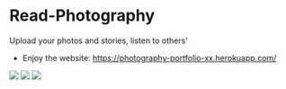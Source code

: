 # Read-Photography
Upload your photos and stories, listen to others'

* Enjoy the website: https://photography-portfolio-xx.herokuapp.com/

![](https://github.com/XuefengX/Read-Photography/blob/master/img/1.png)
![](https://github.com/XuefengX/Read-Photography/blob/master/img/2.png)
![](https://github.com/XuefengX/Read-Photography/blob/master/img/3.png)
